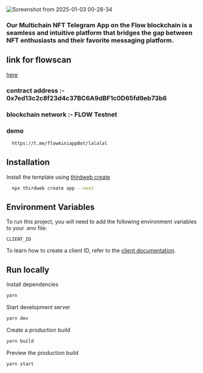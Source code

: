 ![Screenshot from 2025-01-03 00-28-34](https://github.com/user-attachments/assets/7d672a3c-85d8-4e71-bca8-61cce8c5a081)

### Our Multichain NFT Telegram App on the Flow blockchain is a seamless and intuitive platform that bridges the gap between NFT enthusiasts and their favorite messaging platform.

## link for flowscan

 [here](https://evm-testnet.flowscan.io/address/0x7ed13c2c8f23d4c37BC6A9dBF1c0D65fd9eb73b6)

### contract address :- 0x7ed13c2c8f23d4c37BC6A9dBF1c0D65fd9eb73b6

### blockchain network :- FLOW Testnet

### demo

```bash
  https://t.me/flowminiappBot/lalalal
```

## Installation

Install the template using [thirdweb create](https://portal.thirdweb.com/cli/create)

```bash
  npx thirdweb create app --next
```

## Environment Variables

To run this project, you will need to add the following environment variables to your .env file:

`CLIENT_ID`

To learn how to create a client ID, refer to the [client documentation](https://portal.thirdweb.com/typescript/v5/client). 

## Run locally

Install dependencies

```bash
yarn
```

Start development server

```bash
yarn dev
```

Create a production build

```bash
yarn build
```

Preview the production build

```bash
yarn start
```

